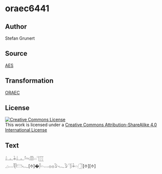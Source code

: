 # oraec6441

## Author

Stefan Grunert

## Source

[AES](https://github.com/simondschweitzer/aes)

## Transformation

[ORAEC](https://oraec.github.io/)

## License

<a rel="license" href="http://creativecommons.org/licenses/by-sa/4.0/"><img alt="Creative Commons License" style="border-width:0" src="https://i.creativecommons.org/l/by-sa/4.0/88x31.png" /></a><br />This work is licensed under a <a rel="license" href="http://creativecommons.org/licenses/by-sa/4.0/">Creative Commons Attribution-ShareAlike 4.0 International License</a>

## Text

𓏙𓊵𓇓𓏙𓊵𓃢𓏃𓏏𓊹𓉱<br>
𓈎𓂋𓌟𓋴𓊭𓆑[⯑]�𓋴𓏏𓂋𓐍𓐍𓅱𓆑𓅱𓊹𓍛𓇓𓏏𓃂[⯑][⯑]<br>
